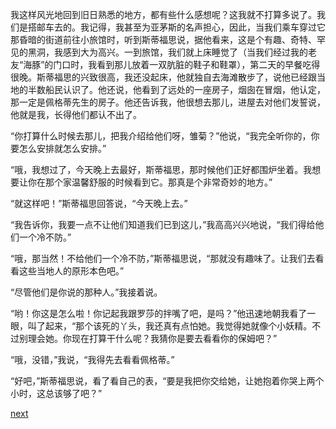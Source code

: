 
我这样风光地回到旧日熟悉的地方，都有些什么感想呢？这我就不打算多说了。我们是搭邮车去的。我记得，我甚至为亚茅斯的名声担心，因此，当我们乘车穿过它那昏暗的街道前往小旅馆时，听到斯蒂福思说，据他看来，这是个有趣、奇特、罕见的黑洞，我感到大为高兴。一到旅馆，我们就上床睡觉了（当我们经过我的老友“海豚”的门口时，我看到那儿放着一双肮脏的鞋子和鞋罩），第二天的早餐吃得很晚。斯蒂福思的兴致很高，我还没起床，他就独自去海滩散步了，说他已经跟当地的半数船民认识了。他还说，他看到了远处的一座房子，烟囱在冒烟，他认定，那一定是佩格蒂先生的房子。他还告诉我，他很想去那儿，进屋去对他们发誓说，他就是我，长得他们都认不出了。

“你打算什么时候去那儿，把我介绍给他们呀，雏菊？”他说，“我完全听你的，你要怎么安排就怎么安排。”

“哦，我想过了，今天晚上去最好，斯蒂福思，那时候他们正好都围炉坐着。我想要让你在那个家温馨舒服的时候看到它。那真是个非常奇妙的地方。”

“就这样吧！”斯蒂福思回答说，“今天晚上去。”

“我告诉你，我要一点不让他们知道我们已到这儿，”我高高兴兴地说，“我们得给他们一个冷不防。”

“哦，那当然！不给他们一个冷不防，”斯蒂福思说，“那就没有趣味了。让我们去看看这些当地人的原形本色吧。”

“尽管他们是你说的那种人。”我接着说。

“哟！你这是怎么啦！你记起我跟罗莎的拌嘴了吧，是吗？”他迅速地朝我看了一眼，叫了起来，“那个该死的丫头，我还真有点怕她。我觉得她就像个小妖精。不过别理会她。你现在打算干什么呢？我猜你是要去看看你的保姆吧？”

“哦，没错，”我说，“我得先去看看佩格蒂。”

“好吧，”斯蒂福思说，看了看自己的表，“要是我把你交给她，让她抱着你哭上两个小时，这总该够了吧？”

[next](page271)